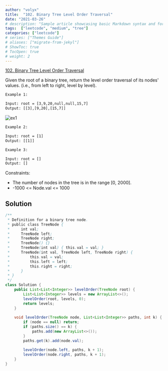 ```yaml
---
author: "volyx"
title:  "102. Binary Tree Level Order Traversal"
date: "2021-03-26"
# description: "Sample article showcasing basic Markdown syntax and formatting for HTML elements."
tags:  ["leetcode", "medium", "tree"]
categories: ["leetcode"]
# series: ["Themes Guide"]
# aliases: ["migrate-from-jekyl"]
# ShowToc: true
# TocOpen: true
# weight: 2
---
```


[102. Binary Tree Level Order Traversal](https://leetcode.com/problems/binary-tree-level-order-traversal/)

Given the root of a binary tree, return the level order traversal of its nodes' values. (i.e., from left to right, level by level).

```txt
Example 1:

Input: root = [3,9,20,null,null,15,7]
Output: [[3],[9,20],[15,7]]
```

![ex1](/images/2021-03-26-ex1.png)

```txt
Example 2:

Input: root = [1]
Output: [[1]]
```

```txt
Example 3:

Input: root = []
Output: []
```

Constraints:

- The number of nodes in the tree is in the range [0, 2000].
- -1000 <= Node.val <= 1000


## Solution

```java
/**
 * Definition for a binary tree node.
 * public class TreeNode {
 *     int val;
 *     TreeNode left;
 *     TreeNode right;
 *     TreeNode() {}
 *     TreeNode(int val) { this.val = val; }
 *     TreeNode(int val, TreeNode left, TreeNode right) {
 *         this.val = val;
 *         this.left = left;
 *         this.right = right;
 *     }
 * }
 */
class Solution {
    public List<List<Integer>> levelOrder(TreeNode root) {
        List<List<Integer>> levels = new ArrayList<>();
        levelOrder(root, levels, 0);
        return levels;
    }
    
    void levelOrder(TreeNode node, List<List<Integer>> paths, int k) {
        if (node == null) return;
        if (paths.size() == k) {
            paths.add(new ArrayList<>());
        }
        paths.get(k).add(node.val);
        
        levelOrder(node.left, paths, k + 1);
        levelOrder(node.right, paths, k + 1);
    }
}
```
